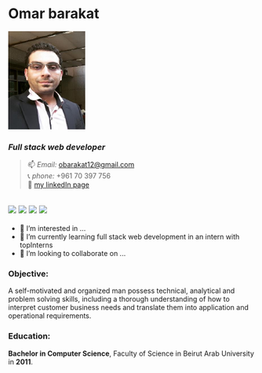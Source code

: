 # **Omar barakat**
![profile image](https://github.com/omarstar/Skills_Tree/blob/cv_MD/faceMe.png)
### _Full stack web developer_

>📫 _Email:_  obarakat12@gmail.com  
📞 _phone:_  +961 70 397 756  
💼 [my linkedIn page](https://lb.linkedin.com/in/omar-barakat-b20287a3)

![](https://img.shields.io/badge/Frontend-React-informational?style=plastic&logo=React&logoColor=white&color=informational) ![](https://img.shields.io/badge/Backend-NodeJs-important?style=plastic&logo=Node.js&logoColor=white&color=inportant) ![](https://img.shields.io/badge/Database-MySQL-informational?style=plastic&logo=MySQL&logoColor=white&color=#4479A1) ![](https://img.shields.io/badge/Database-MongoDB-green?style=plastic&logo=MongoDB&logoColor=white&color=#47A248)
---
- 👀 I’m interested in ...
- 🌱 I’m currently learning full stack web development in an intern with topInterns
- 💞️ I’m looking to collaborate on ...

### **Objective:**
A self-motivated and organized man possess technical, analytical and problem solving skills, including a thorough understanding of how to interpret customer business needs and translate them into application and operational requirements.

### **Education:**
**Bachelor in Computer Science**, Faculty of Science in Beirut Arab University in **2011**.

<!---
omarstar/omarstar is a ✨ special ✨ repository because its `README.md` (this file) appears on your GitHub profile.
You can click the Preview link to take a look at your changes.
--->
